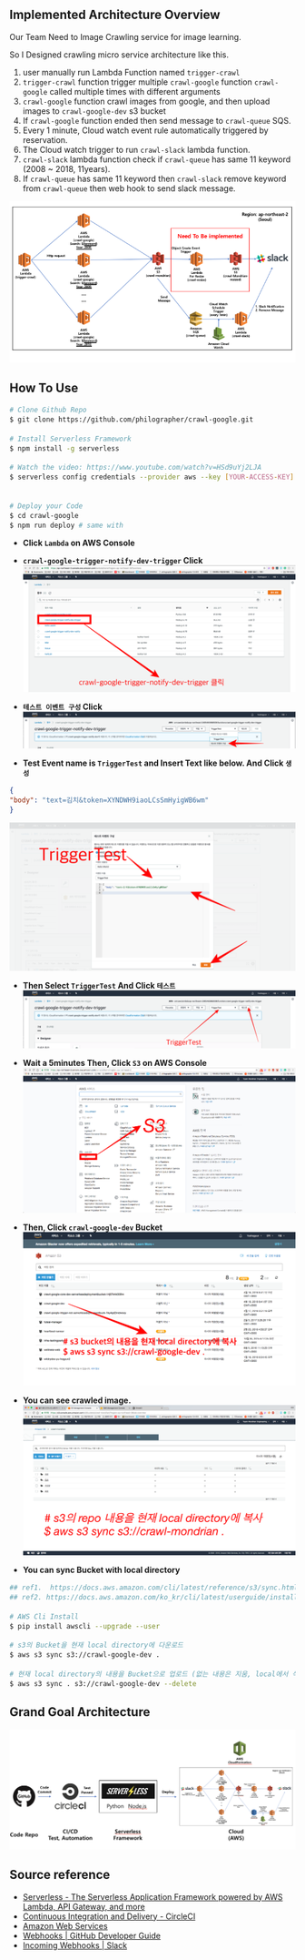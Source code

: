 ## Implemented Architecture Overview
Our Team Need to Image Crawling service for image learning.

So I Designed crawling micro service architecture like this.
1. user manually run Lambda Function named `trigger-crawl`
2. `trigger-crawl` function trigger  multiple `crawl-google` function `crawl-google` called multiple times with different arguments
3. `crawl-google` function crawl images from google, and then upload images to `crawl-google-dev` s3 bucket
4. If `crawl-google` function ended then send message to `crawl-queue` SQS. 
5. Every 1 minute, Cloud watch event rule automatically triggered by reservation. 
6. The Cloud watch trigger to run `crawl-slack` lambda function.
7. `crawl-slack` lambda function check if `crawl-queue`  has same 11 keyword (2008 ~ 2018, 11years).
8. If `crawl-queue`  has same 11 keyword then `crawl-slack` remove keyword from `crawl-queue` then web hook to send slack message.

![implemented_architecture](./images/implemented_architecture.png)

## How To Use
```bash
# Clone Github Repo
$ git clone https://github.com/philographer/crawl-google.git

# Install Serverless Framework
$ npm install -g serverless

# Watch the video: https://www.youtube.com/watch?v=HSd9uYj2LJA
$ serverless config credentials --provider aws --key [YOUR-ACCESS-KEY] --secret [YOUR-SECRET-KEY]


# Deploy your Code
$ cd crawl-google
$ npm run deploy # same with 
```

- **Click `Lambda` on AWS Console**
- **`crawl-google-trigger-notify-dev-trigger` Click**
![how_to_use_dashboard](./images/how_to_use_dashboard.png)

- **`테스트 이벤트 구성` Click**
![how_to_use_test_config1](./images/how_to_use_test_config1.png)

- **Test Event name is `TriggerTest` and Insert Text like below. And Click `생성`**
```json
{
"body": "text=김치&token=XYNDWH9iaoLCsSmHyigWB6wm"
}
```
![how_to_use_test_config2](./images/how_to_use_test_config2.png)

- **Then Select `TriggerTest` And Click `테스트`**
![how_to_use_test_start](./images/how_to_use_test_start.png)

- **Wait a 5minutes Then, Click `S3` on AWS Console**
![how_to_use_5](./images/how_to_use_5.png)

- **Then, Click `crawl-google-dev` Bucket**
![how_to_use_6](./images/how_to_use_6.png)

- **You can see crawled image.**
![how_to_use_7](./images/how_to_use_7.png)

- **You can sync Bucket with local directory**
```bash
## ref1.  https://docs.aws.amazon.com/cli/latest/reference/s3/sync.html
## ref2. https://docs.aws.amazon.com/ko_kr/cli/latest/userguide/installing.html

# AWS Cli Install
$ pip install awscli --upgrade --user

# s3의 Bucket을 현재 local directory에 다운로드
$ aws s3 sync s3://crawl-google-dev .

# 현재 local directory의 내용을 Bucket으로 업로드 (없는 내용은 지움, local에서 삭제한 이미지는 Bucket에서도 삭제)
$ aws s3 sync . s3://crawl-google-dev --delete
```

## Grand Goal Architecture
![master_goal_architecture](./images/master_goal_architecture.png)

## Source reference
- [Serverless - The Serverless Application Framework powered by AWS Lambda, API Gateway, and more](https://serverless.com/)
- [Continuous Integration and Delivery - CircleCI](https://circleci.com/)
- [Amazon Web Services](https://aws.amazon.com/ko/)
- [Webhooks | GitHub Developer Guide](https://developer.github.com/webhooks/)
- [Incoming Webhooks | Slack](https://api.slack.com/incoming-webhooks)
